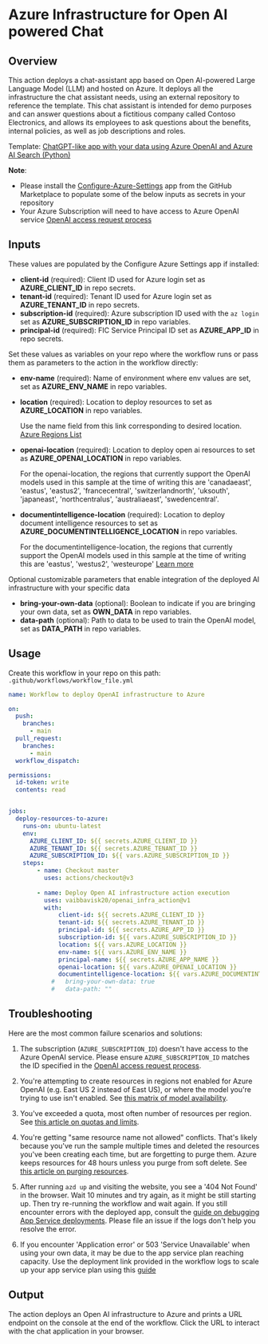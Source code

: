 # Azure Infrastructure for Open AI powered Chat

## Overview

This action deploys a chat-assistant app based on Open AI-powered Large Language Model (LLM) and hosted on Azure. It deploys all the infrastructure the chat assistant needs, using an external repository to reference the template. This chat assistant is intended for demo purposes and can answer questions about a fictitious company called Contoso Electronics, and allows its employees to ask questions about the benefits, internal policies, as well as job descriptions and roles.

Template: [ChatGPT-like app with your data using Azure OpenAI and Azure AI Search (Python)
](https://github.com/Azure-Samples/azure-search-openai-demo)

**Note**: 
- Please install the [Configure-Azure-Settings](https://github.com/apps/configure-azure-settings) app from the GitHub Marketplace to populate some of the below inputs as secrets in your repository
- Your Azure Subscription will need to have access to Azure OpenAI service [OpenAI access request process](https://aka.ms/oai/access)
## Inputs

These values are populated by the Configure Azure Settings app if installed:

- **client-id** (required): Client ID used for Azure login set as **AZURE_CLIENT_ID** in repo secrets.
- **tenant-id** (required): Tenant ID used for Azure login set as **AZURE_TENANT_ID** in repo secrets.
- **subscription-id** (required): Azure subscription ID used with the `az login` set as **AZURE_SUBSCRIPTION_ID** in repo variables.
- **principal-id** (required): FIC Service Principal ID set as **AZURE_APP_ID** in repo secrets.

Set these values as variables on your repo where the workflow runs or pass them as parameters to the action in the workflow directly:

- **env-name** (required): Name of environment where env values are set, set as **AZURE_ENV_NAME** in repo variables.
- **location** (required): Location to deploy resources to set as **AZURE_LOCATION** in repo variables.

  Use the name field from this link corresponding to desired location. [Azure Regions List](https://gist.github.com/ausfestivus/04e55c7d80229069bf3bc75870630ec8)

- **openai-location** (required): Location to deploy open ai resources to set as **AZURE_OPENAI_LOCATION** in repo variables.

  For the openai-location, the regions that currently support the OpenAI models used in this sample at the time of writing this are 'canadaeast', 'eastus', 'eastus2', 'francecentral', 'switzerlandnorth', 'uksouth', 'japaneast', 'northcentralus', 'australiaeast', 'swedencentral'.

- **documentintelligence-location** (required): Location to deploy document intelligence resources to set as **AZURE_DOCUMENTINTELLIGENCE_LOCATION** in repo variables.

  For the documentintelligence-location, the regions that currently support the OpenAI models used in this sample at the time of writing this are 'eastus', 'westus2', 'westeurope' [Learn more](https://learn.microsoft.com/azure/ai-services/document-intelligence/concept-layout)

Optional customizable parameters that enable integration of the deployed AI infrastructure with your specific data
- **bring-your-own-data** (optional): Boolean to indicate if you are bringing your own data, set as **OWN_DATA** in repo variables.
- **data-path** (optional): Path to data to be used to train the OpenAI model, set as **DATA_PATH** in repo variables.

## Usage

Create this workflow in your repo on this path: `.github/workflows/workflow_file.yml`

```yaml
name: Workflow to deploy OpenAI infrastructure to Azure

on:
  push:
    branches:
      - main
  pull_request:
    branches:
      - main
  workflow_dispatch:

permissions:
  id-token: write
  contents: read


jobs:
  deploy-resources-to-azure:
    runs-on: ubuntu-latest
    env:
      AZURE_CLIENT_ID: ${{ secrets.AZURE_CLIENT_ID }}
      AZURE_TENANT_ID: ${{ secrets.AZURE_TENANT_ID }}
      AZURE_SUBSCRIPTION_ID: ${{ vars.AZURE_SUBSCRIPTION_ID }}
    steps:
        - name: Checkout master
          uses: actions/checkout@v3
          
        - name: Deploy Open AI infrastructure action execution
          uses: vaibbavisk20/openai_infra_action@v1
          with:
              client-id: ${{ secrets.AZURE_CLIENT_ID }}
              tenant-id: ${{ secrets.AZURE_TENANT_ID }}
              principal-id: ${{ secrets.AZURE_APP_ID }}
              subscription-id: ${{ vars.AZURE_SUBSCRIPTION_ID }}
              location: ${{ vars.AZURE_LOCATION }}
              env-name: ${{ vars.AZURE_ENV_NAME }}
              principal-name: ${{ secrets.AZURE_APP_NAME }}
              openai-location: ${{ vars.AZURE_OPENAI_LOCATION }}
              documentintelligence-location: ${{ vars.AZURE_DOCUMENTINTELLIGENCE_LOCATION }}
            #   bring-your-own-data: true
            #   data-path: ""

```

## Troubleshooting

Here are the most common failure scenarios and solutions:

1. The subscription (`AZURE_SUBSCRIPTION_ID`) doesn't have access to the Azure OpenAI service. Please ensure `AZURE_SUBSCRIPTION_ID` matches the ID specified in the [OpenAI access request process](https://aka.ms/oai/access).

1. You're attempting to create resources in regions not enabled for Azure OpenAI (e.g. East US 2 instead of East US), or where the model you're trying to use isn't enabled. See [this matrix of model availability](https://aka.ms/oai/models).

1. You've exceeded a quota, most often number of resources per region. See [this article on quotas and limits](https://aka.ms/oai/quotas).

1. You're getting "same resource name not allowed" conflicts. That's likely because you've run the sample multiple times and deleted the resources you've been creating each time, but are forgetting to purge them. Azure keeps resources for 48 hours unless you purge from soft delete. See [this article on purging resources](https://learn.microsoft.com/azure/cognitive-services/manage-resources?tabs=azure-portal#purge-a-deleted-resource).

1. After running `azd up` and visiting the website, you see a '404 Not Found' in the browser. Wait 10 minutes and try again, as it might be still starting up. Then try re-running the workflow and wait again. If you still encounter errors with the deployed app, consult the [guide on debugging App Service deployments](docs/appservice.md). Please file an issue if the logs don't help you resolve the error.

1. If you encounter 'Application error' or 503 'Service Unavailable' when using your own data, it may be due to the app service plan reaching capacity. Use the deployment link provided in the workflow logs to scale up your app service plan using this [guide](https://learn.microsoft.com/en-us/azure/app-service/manage-scale-up)

## Output

The action deploys an Open AI infrastructure to Azure and prints a URL endpoint on the console at the end of the workflow. Click the URL to interact with the chat application in your browser.
